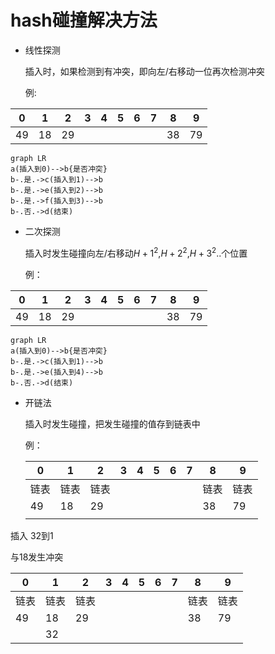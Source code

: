# hash碰撞解决方法

- 线性探测

  插入时，如果检测到有冲突，即向左/右移动一位再次检测冲突
  
  例:

| 0    | 1    | 2    | 3    | 4    | 5    | 6    | 7    | 8    | 9    |
| ---- | ---- | ---- | ---- | ---- | ---- | ---- | ---- | ---- | ---- |
| 49   | 18   | 29   |      |      |      |      |      | 38   | 79   |

```mermaid
graph LR
a(插入到0)-->b{是否冲突}
b-.是.->c(插入到1)-->b
b-.是.->e(插入到2)-->b
b-.是.->f(插入到3)-->b
b-.否.->d(结束)
```

- 二次探测

	插入时发生碰撞向左/右移动$H+1^2$,$H+2^2$,$H+3^2$..个位置

	例：

| 0    | 1    | 2    | 3    | 4    | 5    | 6    | 7    | 8    | 9    |
| ---- | ---- | ---- | ---- | ---- | ---- | ---- | ---- | ---- | ---- |
| 49   | 18   | 29   |      |      |      |      |      | 38   | 79   |

```mermaid
graph LR
a(插入到0)-->b{是否冲突}
b-.是.->c(插入到1)-->b
b-.是.->e(插入到4)-->b
b-.否.->d(结束)
```

- 开链法

  插入时发生碰撞，把发生碰撞的值存到链表中

  例：

  | 0    | 1    | 2    | 3    | 4    | 5    | 6    | 7    | 8    | 9    |
  | ---- | ---- | ---- | ---- | ---- | ---- | ---- | ---- | ---- | ---- |
  | 链表 | 链表 | 链表 |      |      |      |      |      | 链表 | 链表 |
	| 49   | 18   | 29   |      |      |      |      |      | 38   | 79   |
	|      |      |      |      |      |      |      |      |      |      |

插入 32到1

与18发生冲突

| 0    | 1    | 2    | 3    | 4    | 5    | 6    | 7    | 8    | 9    |
| ---- | ---- | ---- | ---- | ---- | ---- | ---- | ---- | ---- | ---- |
| 链表 | 链表 | 链表 |      |      |      |      |      | 链表 | 链表 |
| 49   | 18   | 29   |      |      |      |      |      | 38   | 79   |
|      | 32   |      |      |      |      |      |      |      |      |



